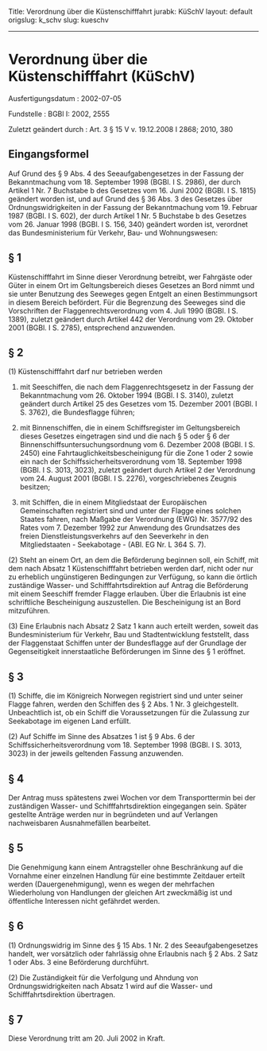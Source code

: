 Title: Verordnung über die Küstenschifffahrt
jurabk: KüSchV
layout: default
origslug: k_schv
slug: kueschv

---

# Verordnung über die Küstenschifffahrt (KüSchV)

Ausfertigungsdatum
:   2002-07-05

Fundstelle
:   BGBl I: 2002, 2555

Zuletzt geändert durch
:   Art. 3 § 15 V v. 19.12.2008 I 2868; 2010, 380


## Eingangsformel

Auf Grund des § 9 Abs. 4 des Seeaufgabengesetzes in der Fassung der
Bekanntmachung vom 18. September 1998 (BGBl. I S. 2986), der durch
Artikel 1 Nr. 7 Buchstabe b des Gesetzes vom 16. Juni 2002 (BGBl. I S.
1815) geändert worden ist, und auf Grund des § 36 Abs. 3 des Gesetzes
über Ordnungswidrigkeiten in der Fassung der Bekanntmachung vom 19.
Februar 1987 (BGBl. I S. 602), der durch Artikel 1 Nr. 5 Buchstabe b
des Gesetzes vom 26. Januar 1998 (BGBl. I S. 156, 340) geändert worden
ist, verordnet das Bundesministerium für Verkehr, Bau- und
Wohnungswesen:


## § 1

Küstenschifffahrt im Sinne dieser Verordnung betreibt, wer Fahrgäste
oder Güter in einem Ort im Geltungsbereich dieses Gesetzes an Bord
nimmt und sie unter Benutzung des Seeweges gegen Entgelt an einen
Bestimmungsort in diesem Bereich befördert. Für die Begrenzung des
Seeweges sind die Vorschriften der Flaggenrechtsverordnung vom 4. Juli
1990 (BGBl. I S. 1389), zuletzt geändert durch Artikel 442 der
Verordnung vom 29. Oktober 2001 (BGBl. I S. 2785), entsprechend
anzuwenden.


## § 2

(1) Küstenschifffahrt darf nur betrieben werden

1.  mit Seeschiffen, die nach dem Flaggenrechtsgesetz in der Fassung der
    Bekanntmachung vom 26. Oktober 1994 (BGBl. I S. 3140), zuletzt
    geändert durch Artikel 25 des Gesetzes vom 15. Dezember 2001 (BGBl. I
    S. 3762), die Bundesflagge führen;


2.  mit Binnenschiffen, die in einem Schiffsregister im Geltungsbereich
    dieses Gesetzes eingetragen sind und die nach § 5 oder § 6 der
    Binnenschiffsuntersuchungsordnung vom 6. Dezember 2008 (BGBl. I S.
    2450) eine Fahrtauglichkeitsbescheinigung für die Zone 1 oder 2 sowie
    ein nach der Schiffssicherheitsverordnung vom 18. September 1998
    (BGBl. I S. 3013, 3023), zuletzt geändert durch Artikel 2 der
    Verordnung vom 24. August 2001 (BGBl. I S. 2276), vorgeschriebenes
    Zeugnis besitzen;


3.  mit Schiffen, die in einem Mitgliedstaat der Europäischen
    Gemeinschaften registriert sind und unter der Flagge eines solchen
    Staates fahren, nach Maßgabe der Verordnung (EWG) Nr. 3577/92 des
    Rates vom 7. Dezember 1992 zur Anwendung des Grundsatzes des freien
    Dienstleistungsverkehrs auf den Seeverkehr in den Mitgliedstaaten -
    Seekabotage - (ABl. EG Nr. L 364 S. 7).




(2) Steht an einem Ort, an dem die Beförderung beginnen soll, ein
Schiff, mit dem nach Absatz 1 Küstenschifffahrt betrieben werden darf,
nicht oder nur zu erheblich ungünstigeren Bedingungen zur Verfügung,
so kann die örtlich zuständige Wasser- und Schifffahrtsdirektion auf
Antrag die Beförderung mit einem Seeschiff fremder Flagge erlauben.
Über die Erlaubnis ist eine schriftliche Bescheinigung auszustellen.
Die Bescheinigung ist an Bord mitzuführen.

(3) Eine Erlaubnis nach Absatz 2 Satz 1 kann auch erteilt werden,
soweit das Bundesministerium für Verkehr, Bau und Stadtentwicklung
feststellt, dass der Flaggenstaat Schiffen unter der Bundesflagge auf
der Grundlage der Gegenseitigkeit innerstaatliche Beförderungen im
Sinne des § 1 eröffnet.


## § 3

(1) Schiffe, die im Königreich Norwegen registriert sind und unter
seiner Flagge fahren, werden den Schiffen des § 2 Abs. 1 Nr. 3
gleichgestellt. Unbeachtlich ist, ob ein Schiff die Voraussetzungen
für die Zulassung zur Seekabotage im eigenen Land erfüllt.

(2) Auf Schiffe im Sinne des Absatzes 1 ist § 9 Abs. 6 der
Schiffssicherheitsverordnung vom 18. September 1998 (BGBl. I S. 3013,
3023) in der jeweils geltenden Fassung anzuwenden.


## § 4

Der Antrag muss spätestens zwei Wochen vor dem Transporttermin bei der
zuständigen Wasser- und Schifffahrtsdirektion eingegangen sein. Später
gestellte Anträge werden nur in begründeten und auf Verlangen
nachweisbaren Ausnahmefällen bearbeitet.


## § 5

Die Genehmigung kann einem Antragsteller ohne Beschränkung auf die
Vornahme einer einzelnen Handlung für eine bestimmte Zeitdauer erteilt
werden (Dauergenehmigung), wenn es wegen der mehrfachen Wiederholung
von Handlungen der gleichen Art zweckmäßig ist und öffentliche
Interessen nicht gefährdet werden.


## § 6

(1) Ordnungswidrig im Sinne des § 15 Abs. 1 Nr. 2 des
Seeaufgabengesetzes handelt, wer vorsätzlich oder fahrlässig ohne
Erlaubnis nach § 2 Abs. 2 Satz 1 oder Abs. 3 eine Beförderung
durchführt.

(2) Die Zuständigkeit für die Verfolgung und Ahndung von
Ordnungswidrigkeiten nach Absatz 1 wird auf die Wasser- und
Schifffahrtsdirektion übertragen.


## § 7

Diese Verordnung tritt am 20. Juli 2002 in Kraft.

